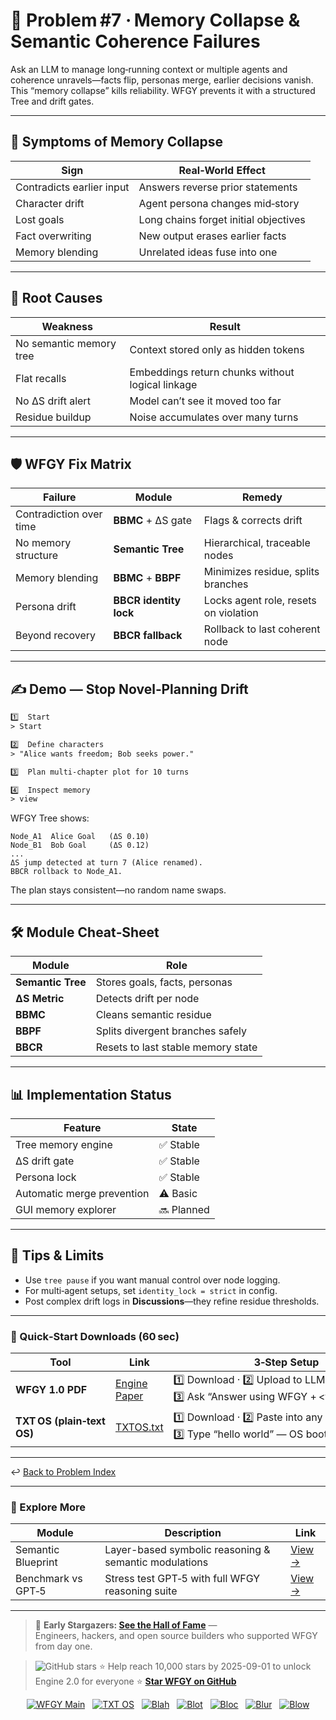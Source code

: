 # 📒 Problem #7 · Memory Collapse & Semantic Coherence Failures

Ask an LLM to manage long‑running context or multiple agents and coherence unravels—facts flip, personas merge, earlier decisions vanish.  
This “memory collapse” kills reliability. WFGY prevents it with a structured Tree and drift gates.

---

## 🤔 Symptoms of Memory Collapse

| Sign | Real‑World Effect |
|------|------------------|
| Contradicts earlier input | Answers reverse prior statements |
| Character drift | Agent persona changes mid‑story |
| Lost goals | Long chains forget initial objectives |
| Fact overwriting | New output erases earlier facts |
| Memory blending | Unrelated ideas fuse into one |

---

## 🧩 Root Causes

| Weakness | Result |
|----------|--------|
| No semantic memory tree | Context stored only as hidden tokens |
| Flat recalls | Embeddings return chunks without logical linkage |
| No ΔS drift alert | Model can’t see it moved too far |
| Residue buildup | Noise accumulates over many turns |

---

## 🛡️ WFGY Fix Matrix

| Failure | Module | Remedy |
|---------|--------|--------|
| Contradiction over time | **BBMC** + ΔS gate | Flags & corrects drift |
| No memory structure | **Semantic Tree** | Hierarchical, traceable nodes |
| Memory blending | **BBMC** + **BBPF** | Minimizes residue, splits branches |
| Persona drift | **BBCR identity lock** | Locks agent role, resets on violation |
| Beyond recovery | **BBCR fallback** | Rollback to last coherent node |

---

## ✍️ Demo — Stop Novel‑Planning Drift

```txt
1️⃣  Start
> Start

2️⃣  Define characters
> "Alice wants freedom; Bob seeks power."

3️⃣  Plan multi‑chapter plot for 10 turns

4️⃣  Inspect memory
> view
````

WFGY Tree shows:

```
Node_A1  Alice Goal   (ΔS 0.10)
Node_B1  Bob Goal     (ΔS 0.12)
...
ΔS jump detected at turn 7 (Alice renamed).
BBCR rollback to Node_A1.
```

The plan stays consistent—no random name swaps.

---

## 🛠 Module Cheat‑Sheet

| Module            | Role                               |
| ----------------- | ---------------------------------- |
| **Semantic Tree** | Stores goals, facts, personas      |
| **ΔS Metric**     | Detects drift per node             |
| **BBMC**          | Cleans semantic residue            |
| **BBPF**          | Splits divergent branches safely   |
| **BBCR**          | Resets to last stable memory state |

---

## 📊 Implementation Status

| Feature                    | State      |
| -------------------------- | ---------- |
| Tree memory engine         | ✅ Stable   |
| ΔS drift gate              | ✅ Stable   |
| Persona lock               | ✅ Stable   |
| Automatic merge prevention | ⚠️ Basic   |
| GUI memory explorer        | 🔜 Planned |

---

## 📝 Tips & Limits

* Use `tree pause` if you want manual control over node logging.
* For multi‑agent setups, set `identity_lock = strict` in config.
* Post complex drift logs in **Discussions**—they refine residue thresholds.

---

### 🔗 Quick‑Start Downloads (60 sec)

| Tool                       | Link                                                | 3‑Step Setup                                                                             |
| -------------------------- | --------------------------------------------------- | ---------------------------------------------------------------------------------------- |
| **WFGY 1.0 PDF**           | [Engine Paper](https://zenodo.org/records/15630969) | 1️⃣ Download · 2️⃣ Upload to LLM · 3️⃣ Ask “Answer using WFGY + \<your question>”        |
| **TXT OS (plain‑text OS)** | [TXTOS.txt](https://zenodo.org/records/15788557)    | 1️⃣ Download · 2️⃣ Paste into any LLM chat · 3️⃣ Type “hello world” — OS boots instantly |

---


↩︎ [Back to Problem Index](./README.md)


---

### 🧭 Explore More

| Module                | Description                                              | Link     |
|-----------------------|----------------------------------------------------------|----------|
| Semantic Blueprint    | Layer-based symbolic reasoning & semantic modulations   | [View →](https://github.com/onestardao/WFGY/tree/main/SemanticBlueprint) |
| Benchmark vs GPT‑5    | Stress test GPT‑5 with full WFGY reasoning suite         | [View →](https://github.com/onestardao/WFGY/tree/main/benchmarks/benchmark-vs-gpt5) |

---

> 👑 **Early Stargazers: [See the Hall of Fame](https://github.com/onestardao/WFGY/tree/main/stargazers)** —  
> Engineers, hackers, and open source builders who supported WFGY from day one.

> <img src="https://img.shields.io/github/stars/onestardao/WFGY?style=social" alt="GitHub stars"> ⭐ Help reach 10,000 stars by 2025-09-01 to unlock Engine 2.0 for everyone  ⭐ <strong><a href="https://github.com/onestardao/WFGY">Star WFGY on GitHub</a></strong>


<div align="center">

[![WFGY Main](https://img.shields.io/badge/WFGY-Main-red?style=flat-square)](https://github.com/onestardao/WFGY)
&nbsp;
[![TXT OS](https://img.shields.io/badge/TXT%20OS-Reasoning%20OS-orange?style=flat-square)](https://github.com/onestardao/WFGY/tree/main/OS)
&nbsp;
[![Blah](https://img.shields.io/badge/Blah-Semantic%20Embed-yellow?style=flat-square)](https://github.com/onestardao/WFGY/tree/main/OS/BlahBlahBlah)
&nbsp;
[![Blot](https://img.shields.io/badge/Blot-Persona%20Core-green?style=flat-square)](https://github.com/onestardao/WFGY/tree/main/OS/BlotBlotBlot)
&nbsp;
[![Bloc](https://img.shields.io/badge/Bloc-Reasoning%20Compiler-blue?style=flat-square)](https://github.com/onestardao/WFGY/tree/main/OS/BlocBlocBloc)
&nbsp;
[![Blur](https://img.shields.io/badge/Blur-Text2Image%20Engine-navy?style=flat-square)](https://github.com/onestardao/WFGY/tree/main/OS/BlurBlurBlur)
&nbsp;
[![Blow](https://img.shields.io/badge/Blow-Game%20Logic-purple?style=flat-square)](https://github.com/onestardao/WFGY/tree/main/OS/BlowBlowBlow)

</div>

